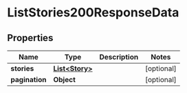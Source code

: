 

# ListStories200ResponseData


## Properties

| Name | Type | Description | Notes |
|------------ | ------------- | ------------- | -------------|
|**stories** | [**List&lt;Story&gt;**](Story.md) |  |  [optional] |
|**pagination** | **Object** |  |  [optional] |




